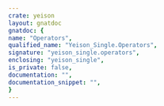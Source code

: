 ```yaml
---
crate: yeison
layout: gnatdoc
gnatdoc: {
name: "Operators",
qualified_name: "Yeison_Single.Operators",
signature: "yeison_single.operators",
enclosing: "yeison_single",
is_private: false,
documentation: "",
documentation_snippet: "",
}
---
```

